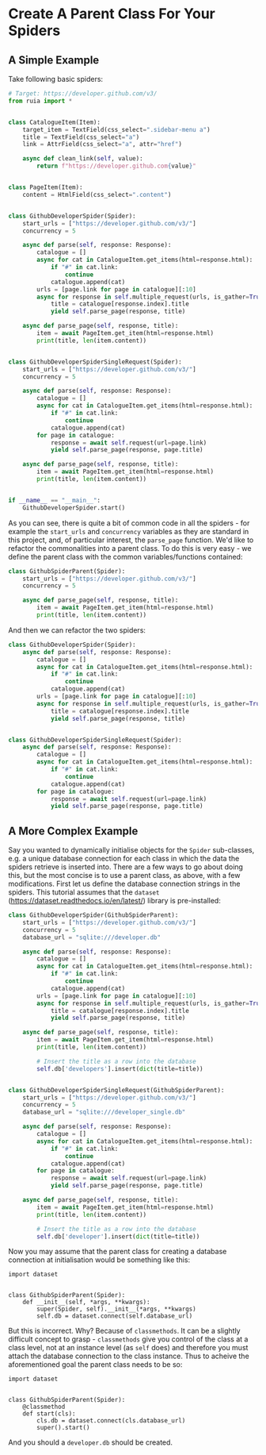 # Create A Parent Class For Your Spiders

## A Simple Example

Take following basic spiders:

```python
# Target: https://developer.github.com/v3/
from ruia import *


class CatalogueItem(Item):
    target_item = TextField(css_select=".sidebar-menu a")
    title = TextField(css_select="a")
    link = AttrField(css_select="a", attr="href")

    async def clean_link(self, value):
        return f"https://developer.github.com{value}"


class PageItem(Item):
    content = HtmlField(css_select=".content")


class GithubDeveloperSpider(Spider):
    start_urls = ["https://developer.github.com/v3/"]
    concurrency = 5

    async def parse(self, response: Response):
        catalogue = []
        async for cat in CatalogueItem.get_items(html=response.html):
            if "#" in cat.link:
                continue
            catalogue.append(cat)
        urls = [page.link for page in catalogue][:10]
        async for response in self.multiple_request(urls, is_gather=True):
            title = catalogue[response.index].title
            yield self.parse_page(response, title)

    async def parse_page(self, response, title):
        item = await PageItem.get_item(html=response.html)
        print(title, len(item.content))


class GithubDeveloperSpiderSingleRequest(Spider):
    start_urls = ["https://developer.github.com/v3/"]
    concurrency = 5

    async def parse(self, response: Response):
        catalogue = []
        async for cat in CatalogueItem.get_items(html=response.html):
            if "#" in cat.link:
                continue
            catalogue.append(cat)
        for page in catalogue:
            response = await self.request(url=page.link)
            yield self.parse_page(response, page.title)

    async def parse_page(self, response, title):
        item = await PageItem.get_item(html=response.html)
        print(title, len(item.content))


if __name__ == "__main__":
    GithubDeveloperSpider.start()

```

As you can see, there is quite a bit of common code in all the spiders - for example the `start_urls` and `concurrency` variables as they are standard in this project, and, of particular interest, the `parse_page` function. We'd like to refactor the commonalities into a parent class. To do this is very easy - we define the parent class with the common variables/functions contained:

```python
class GithubSpiderParent(Spider):
    start_urls = ["https://developer.github.com/v3/"]
    concurrency = 5

    async def parse_page(self, response, title):
        item = await PageItem.get_item(html=response.html)
        print(title, len(item.content))
```

And then we can refactor the two spiders:

```python
class GithubDeveloperSpider(Spider):
    async def parse(self, response: Response):
        catalogue = []
        async for cat in CatalogueItem.get_items(html=response.html):
            if "#" in cat.link:
                continue
            catalogue.append(cat)
        urls = [page.link for page in catalogue][:10]
        async for response in self.multiple_request(urls, is_gather=True):
            title = catalogue[response.index].title
            yield self.parse_page(response, title)


class GithubDeveloperSpiderSingleRequest(Spider):
    async def parse(self, response: Response):
        catalogue = []
        async for cat in CatalogueItem.get_items(html=response.html):
            if "#" in cat.link:
                continue
            catalogue.append(cat)
        for page in catalogue:
            response = await self.request(url=page.link)
            yield self.parse_page(response, page.title)
```

## A More Complex Example

Say you wanted to dynamically initialise objects for the `Spider` sub-classes, e.g. a unique database connection for each class in which the data the spiders retrieve is inserted into. There are a few ways to go about doing this, but the most concise is to use a parent class, as above, with a few modifications. First let us define the database connection strings in the spiders. This tutorial assumes that the `dataset` (https://dataset.readthedocs.io/en/latest/) library is pre-installed:

```python
class GithubDeveloperSpider(GithubSpiderParent):
    start_urls = ["https://developer.github.com/v3/"]
    concurrency = 5
    database_url = "sqlite:///developer.db"

    async def parse(self, response: Response):
        catalogue = []
        async for cat in CatalogueItem.get_items(html=response.html):
            if "#" in cat.link:
                continue
            catalogue.append(cat)
        urls = [page.link for page in catalogue][:10]
        async for response in self.multiple_request(urls, is_gather=True):
            title = catalogue[response.index].title
            yield self.parse_page(response, title)

    async def parse_page(self, response, title):
        item = await PageItem.get_item(html=response.html)
        print(title, len(item.content))

        # Insert the title as a row into the database
        self.db['developers'].insert(dict(title=title))


class GithubDeveloperSpiderSingleRequest(GithubSpiderParent):
    start_urls = ["https://developer.github.com/v3/"]
    concurrency = 5
    database_url = "sqlite:///developer_single.db"

    async def parse(self, response: Response):
        catalogue = []
        async for cat in CatalogueItem.get_items(html=response.html):
            if "#" in cat.link:
                continue
            catalogue.append(cat)
        for page in catalogue:
            response = await self.request(url=page.link)
            yield self.parse_page(response, page.title)

    async def parse_page(self, response, title):
        item = await PageItem.get_item(html=response.html)
        print(title, len(item.content))

        # Insert the title as a row into the database
        self.db['developer'].insert(dict(title=title))
```

Now you may assume that the parent class for creating a database connection at initialisation would be something like this:

```
import dataset


class GithubSpiderParent(Spider):
    def __init__(self, *args, **kwargs):
        super(Spider, self).__init__(*args, **kwargs)
        self.db = dataset.connect(self.database_url)
```

But this is incorrect. Why? Because of `classmethods`. It can be a slightly difficult concept to grasp - `classmethods` give you control of the class at a class level, not at an instance level (as `self` does) and therefore you must attach the database connection to the class instance. Thus to acheive the aforementioned goal the parent class needs to be so:

```
import dataset


class GithubSpiderParent(Spider):
    @classmethod
    def start(cls):
        cls.db = dataset.connect(cls.database_url)
        super().start()
```

And you should a `developer.db` should be created.
